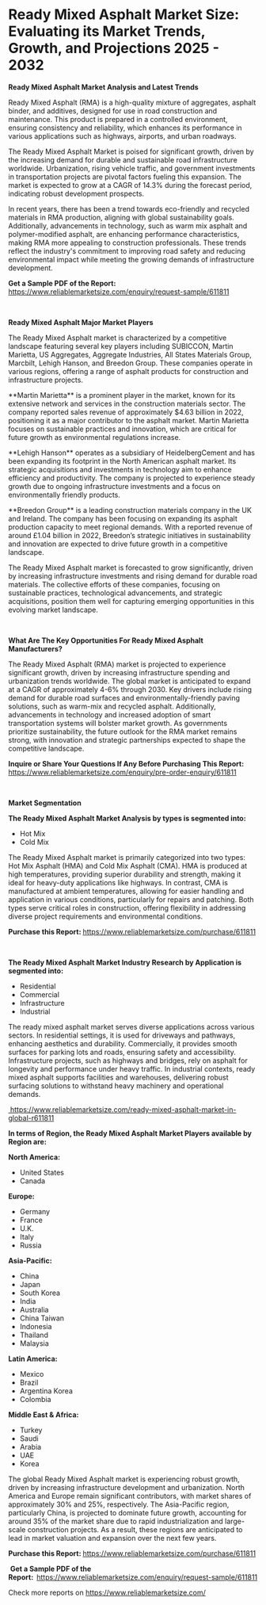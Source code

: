 <p><h1>Ready Mixed Asphalt Market Size: Evaluating its Market Trends, Growth, and Projections 2025 - 2032</h1></p><p><strong>Ready Mixed Asphalt Market Analysis and Latest Trends</strong></p>
<p><p>Ready Mixed Asphalt (RMA) is a high-quality mixture of aggregates, asphalt binder, and additives, designed for use in road construction and maintenance. This product is prepared in a controlled environment, ensuring consistency and reliability, which enhances its performance in various applications such as highways, airports, and urban roadways.</p><p>The Ready Mixed Asphalt Market is poised for significant growth, driven by the increasing demand for durable and sustainable road infrastructure worldwide. Urbanization, rising vehicle traffic, and government investments in transportation projects are pivotal factors fueling this expansion. The market is expected to grow at a CAGR of 14.3% during the forecast period, indicating robust development prospects. </p><p>In recent years, there has been a trend towards eco-friendly and recycled materials in RMA production, aligning with global sustainability goals. Additionally, advancements in technology, such as warm mix asphalt and polymer-modified asphalt, are enhancing performance characteristics, making RMA more appealing to construction professionals. These trends reflect the industry's commitment to improving road safety and reducing environmental impact while meeting the growing demands of infrastructure development.</p></p>
<p><strong>Get a Sample PDF of the Report:&nbsp;</strong> <a href="https://www.reliablemarketsize.com/enquiry/request-sample/611811?utm_campaign=2944&utm_medium=2&utm_source=Github&utm_content=ia&utm_term=23032025&utm_id=ready-mixed-asphalt">https://www.reliablemarketsize.com/enquiry/request-sample/611811</a></p>
<p>&nbsp;</p>
<p><strong>Ready Mixed Asphalt Major Market Players</strong></p>
<p><p>The Ready Mixed Asphalt market is characterized by a competitive landscape featuring several key players including SUBICCON, Martin Marietta, US Aggregates, Aggregate Industries, All States Materials Group, Marcbilt, Lehigh Hanson, and Breedon Group. These companies operate in various regions, offering a range of asphalt products for construction and infrastructure projects.</p><p>**Martin Marietta** is a prominent player in the market, known for its extensive network and services in the construction materials sector. The company reported sales revenue of approximately $4.63 billion in 2022, positioning it as a major contributor to the asphalt market. Martin Marietta focuses on sustainable practices and innovation, which are critical for future growth as environmental regulations increase.</p><p>**Lehigh Hanson** operates as a subsidiary of HeidelbergCement and has been expanding its footprint in the North American asphalt market. Its strategic acquisitions and investments in technology aim to enhance efficiency and productivity. The company is projected to experience steady growth due to ongoing infrastructure investments and a focus on environmentally friendly products.</p><p>**Breedon Group** is a leading construction materials company in the UK and Ireland. The company has been focusing on expanding its asphalt production capacity to meet regional demands. With a reported revenue of around £1.04 billion in 2022, Breedon’s strategic initiatives in sustainability and innovation are expected to drive future growth in a competitive landscape.</p><p>The Ready Mixed Asphalt market is forecasted to grow significantly, driven by increasing infrastructure investments and rising demand for durable road materials. The collective efforts of these companies, focusing on sustainable practices, technological advancements, and strategic acquisitions, position them well for capturing emerging opportunities in this evolving market landscape.</p></p>
<p>&nbsp;</p>
<p><strong>What Are The Key Opportunities For Ready Mixed Asphalt Manufacturers?</strong></p>
<p><p>The Ready Mixed Asphalt (RMA) market is projected to experience significant growth, driven by increasing infrastructure spending and urbanization trends worldwide. The global market is anticipated to expand at a CAGR of approximately 4-6% through 2030. Key drivers include rising demand for durable road surfaces and environmentally-friendly paving solutions, such as warm-mix and recycled asphalt. Additionally, advancements in technology and increased adoption of smart transportation systems will bolster market growth. As governments prioritize sustainability, the future outlook for the RMA market remains strong, with innovation and strategic partnerships expected to shape the competitive landscape.</p></p>
<p><strong>Inquire or Share Your Questions If Any Before Purchasing This Report:</strong> <a href="https://www.reliablemarketsize.com/enquiry/pre-order-enquiry/611811?utm_campaign=2944&utm_medium=2&utm_source=Github&utm_content=ia&utm_term=23032025&utm_id=ready-mixed-asphalt">https://www.reliablemarketsize.com/enquiry/pre-order-enquiry/611811</a></p>
<p>&nbsp;</p>
<p><strong>Market Segmentation</strong></p>
<p><strong>The Ready Mixed Asphalt Market Analysis by types is segmented into:</strong></p>
<p><ul><li>Hot Mix</li><li>Cold Mix</li></ul></p>
<p><p>The Ready Mixed Asphalt market is primarily categorized into two types: Hot Mix Asphalt (HMA) and Cold Mix Asphalt (CMA). HMA is produced at high temperatures, providing superior durability and strength, making it ideal for heavy-duty applications like highways. In contrast, CMA is manufactured at ambient temperatures, allowing for easier handling and application in various conditions, particularly for repairs and patching. Both types serve critical roles in construction, offering flexibility in addressing diverse project requirements and environmental conditions.</p></p>
<p><strong>Purchase this Report:&nbsp;</strong><a href="https://www.reliablemarketsize.com/purchase/611811?utm_campaign=2944&utm_medium=2&utm_source=Github&utm_content=ia&utm_term=23032025&utm_id=ready-mixed-asphalt">https://www.reliablemarketsize.com/purchase/611811</a></p>
<p>&nbsp;</p>
<p><strong>The Ready Mixed Asphalt Market Industry Research by Application is segmented into:</strong></p>
<p><ul><li>Residential</li><li>Commercial</li><li>Infrastructure</li><li>Industrial</li></ul></p>
<p><p>The ready mixed asphalt market serves diverse applications across various sectors. In residential settings, it is used for driveways and pathways, enhancing aesthetics and durability. Commercially, it provides smooth surfaces for parking lots and roads, ensuring safety and accessibility. Infrastructure projects, such as highways and bridges, rely on asphalt for longevity and performance under heavy traffic. In industrial contexts, ready mixed asphalt supports facilities and warehouses, delivering robust surfacing solutions to withstand heavy machinery and operational demands.</p></p>
<p><a href="https://www.reliablemarketsize.com/ready-mixed-asphalt-market-in-global-r611811?utm_campaign=2944&utm_medium=2&utm_source=Github&utm_content=ia&utm_term=23032025&utm_id=ready-mixed-asphalt">&nbsp;https://www.reliablemarketsize.com/ready-mixed-asphalt-market-in-global-r611811</a></p>
<p><strong>In terms of Region, the Ready Mixed Asphalt Market Players available by Region are:</strong></p>
<p>
    <p> <strong> North America: </strong>
        <ul>
            <li>United States</li>
            <li>Canada</li>
        </ul>
        </p> 
    <p> <strong> Europe: </strong>
        <ul>
            <li>Germany</li>
            <li>France</li>
            <li>U.K.</li>
            <li>Italy</li>
            <li>Russia</li>
        </ul>
        </p> 
    <p> <strong> Asia-Pacific: </strong>
        <ul>
            <li>China</li>
            <li>Japan</li>
            <li>South Korea</li>
            <li>India</li>
            <li>Australia</li>
            <li>China Taiwan</li>
            <li>Indonesia</li>
            <li>Thailand</li>
            <li>Malaysia</li>
        </ul>
        </p> 
    <p> <strong> Latin America: </strong>
        <ul>
            <li>Mexico</li>
            <li>Brazil</li>
            <li>Argentina Korea</li>
            <li>Colombia</li>
        </ul>
        </p> 
    <p> <strong> Middle East & Africa: </strong>
        <ul>
            <li>Turkey</li>
            <li>Saudi</li>
            <li>Arabia</li>
            <li>UAE</li>
            <li>Korea</li>
        </ul>
    </p>
    </p>
<p><p>The global Ready Mixed Asphalt market is experiencing robust growth, driven by increasing infrastructure development and urbanization. North America and Europe remain significant contributors, with market shares of approximately 30% and 25%, respectively. The Asia-Pacific region, particularly China, is projected to dominate future growth, accounting for around 35% of the market share due to rapid industrialization and large-scale construction projects. As a result, these regions are anticipated to lead in market valuation and expansion over the next few years.</p></p>
<p><strong>Purchase this Report: </strong><a href="https://www.reliablemarketsize.com/purchase/611811?utm_campaign=2944&utm_medium=2&utm_source=Github&utm_content=ia&utm_term=23032025&utm_id=ready-mixed-asphalt">https://www.reliablemarketsize.com/purchase/611811</a></p>
<p>&nbsp;<strong>Get a Sample PDF of the Report:&nbsp;&nbsp;</strong><a href="https://www.reliablemarketsize.com/enquiry/request-sample/611811?utm_campaign=2944&utm_medium=2&utm_source=Github&utm_content=ia&utm_term=23032025&utm_id=ready-mixed-asphalt">https://www.reliablemarketsize.com/enquiry/request-sample/611811</a></p>
<p><strong></strong></p>
<p>Check more reports on <a href="https://www.reliablemarketsize.com/?utm_campaign=2944&utm_medium=2&utm_source=Github&utm_content=ia&utm_term=23032025&utm_id=ready-mixed-asphalt">https://www.reliablemarketsize.com/</a></p>